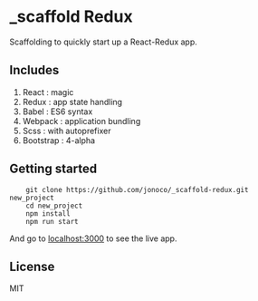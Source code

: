 # _scaffold Redux
Scaffolding to quickly start up a React-Redux app.

## Includes
1. React : magic
2. Redux : app state handling
3. Babel : ES6 syntax
4. Webpack : application bundling
5. Scss : with autoprefixer
6. Bootstrap : 4-alpha

## Getting started
```$
    git clone https://github.com/jonoco/_scaffold-redux.git new_project
    cd new_project
    npm install
    npm run start
```
And go to [localhost:3000](localhost:3000) to see the live app.

## License
MIT
